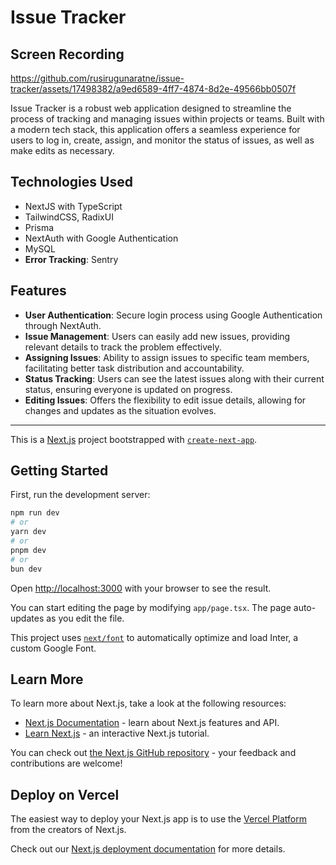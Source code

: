 # Issue Tracker
## Screen Recording

https://github.com/rusirugunaratne/issue-tracker/assets/17498382/a9ed6589-4ff7-4874-8d2e-49566bb0507f


Issue Tracker is a robust web application designed to streamline the process of tracking and managing issues within projects or teams. Built with a modern tech stack, this application offers a seamless experience for users to log in, create, assign, and monitor the status of issues, as well as make edits as necessary.

## Technologies Used

- NextJS with TypeScript
- TailwindCSS, RadixUI
- Prisma
- NextAuth with Google Authentication
- MySQL
- **Error Tracking**: Sentry

## Features

- **User Authentication**: Secure login process using Google Authentication through NextAuth.
- **Issue Management**: Users can easily add new issues, providing relevant details to track the problem effectively.
- **Assigning Issues**: Ability to assign issues to specific team members, facilitating better task distribution and accountability.
- **Status Tracking**: Users can see the latest issues along with their current status, ensuring everyone is updated on progress.
- **Editing Issues**: Offers the flexibility to edit issue details, allowing for changes and updates as the situation evolves.


---
This is a [Next.js](https://nextjs.org/) project bootstrapped with [`create-next-app`](https://github.com/vercel/next.js/tree/canary/packages/create-next-app).

## Getting Started

First, run the development server:

```bash
npm run dev
# or
yarn dev
# or
pnpm dev
# or
bun dev
```

Open [http://localhost:3000](http://localhost:3000) with your browser to see the result.

You can start editing the page by modifying `app/page.tsx`. The page auto-updates as you edit the file.

This project uses [`next/font`](https://nextjs.org/docs/basic-features/font-optimization) to automatically optimize and load Inter, a custom Google Font.

## Learn More

To learn more about Next.js, take a look at the following resources:

- [Next.js Documentation](https://nextjs.org/docs) - learn about Next.js features and API.
- [Learn Next.js](https://nextjs.org/learn) - an interactive Next.js tutorial.

You can check out [the Next.js GitHub repository](https://github.com/vercel/next.js/) - your feedback and contributions are welcome!

## Deploy on Vercel

The easiest way to deploy your Next.js app is to use the [Vercel Platform](https://vercel.com/new?utm_medium=default-template&filter=next.js&utm_source=create-next-app&utm_campaign=create-next-app-readme) from the creators of Next.js.

Check out our [Next.js deployment documentation](https://nextjs.org/docs/deployment) for more details.
